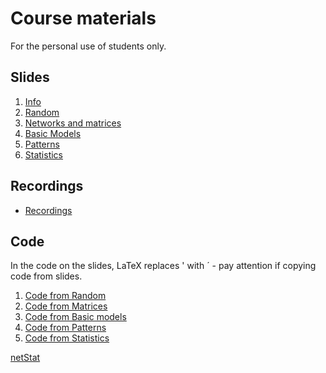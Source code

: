# Course materials 
For the personal use of students only.
## Slides 


  1. [Info](https://github.com/bavla/netstat/blob/master/HSE/24/pdf/NA2-0.pdf)
  1. [Random](https://github.com/bavla/netstat/blob/master/HSE/24/pdf/NA2-1.pdf)
  1. [Networks and matrices](https://github.com/bavla/netstat/blob/master/HSE/24/pdf/NA2-2.pdf)
  1. [Basic Models](https://github.com/bavla/netstat/blob/master/HSE/24/pdf/NA2-3.pdf) 
  1. [Patterns](https://github.com/bavla/netstat/blob/master/HSE/24/pdf/NA2-4.pdf) 
  1. [Statistics](https://github.com/bavla/netstat/blob/master/HSE/24/pdf/NA2-5.pdf) 

## Recordings 

  - [Recordings](https://disk.yandex.ru/d/M8lVK3kOP3ky4Q)



## Code 

In the code on the slides, LaTeX replaces ' with ´ - pay attention if copying code from slides. 

  1. [Code from Random](https://github.com/bavla/netstat/blob/master/HSE/24/csnet1.md)
  1. [Code from Matrices](http://vladowiki.fmf.uni-lj.si/doku.php?id=ru:hse:snet:csnet2)
  1. [Code from Basic models](http://vladowiki.fmf.uni-lj.si/doku.php?id=ru:hse:snet:csnet3)
  1. [Code from Patterns](http://vladowiki.fmf.uni-lj.si/doku.php?id=ru:hse:snet:csnet4)
  1. [Code from Statistics](http://vladowiki.fmf.uni-lj.si/doku.php?id=ru:hse:snet:csnet6)


[netStat](../2024.md) 
